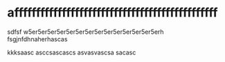 # afffffffffffffffffffffffffffffffffffffffffffffff
sdfsf
w5er5er5er5er5er5er5er5er5er5er5er5er5er5erh
fsgjnfdhnaherhascas

kkksaasc
asccsascascs
asvasvascsa
sacasc
